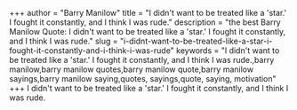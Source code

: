 +++
author = "Barry Manilow"
title = "I didn't want to be treated like a 'star.' I fought it constantly, and I think I was rude."
description = "the best Barry Manilow Quote: I didn't want to be treated like a 'star.' I fought it constantly, and I think I was rude."
slug = "i-didnt-want-to-be-treated-like-a-star-i-fought-it-constantly-and-i-think-i-was-rude"
keywords = "I didn't want to be treated like a 'star.' I fought it constantly, and I think I was rude.,barry manilow,barry manilow quotes,barry manilow quote,barry manilow sayings,barry manilow saying,quotes, sayings,quote, saying, motivation"
+++
I didn't want to be treated like a 'star.' I fought it constantly, and I think I was rude.
